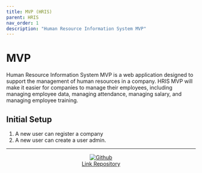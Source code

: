 ```yaml
---
title: MVP (HRIS)
parent: HRIS
nav_order: 1
description: "Human Resource Information System MVP"
---
```


# MVP
Human Resource Information System MVP is a web application designed to support the management of human resources in a company. HRIS MVP will make it easier for companies to manage their employees, including managing employee data, managing attendance, managing salary, and managing employee training.

## Initial Setup
1. A new user can register a company
2. A new user can create a user admin. 


---
<div style="display: flex; flex-direction: column; align-items: center;">
  <a href="https://github.com/programinglive/hris">
    <img src="https://icongr.am/devicon/github-original.svg?size=50&color=currentColor" alt="Github" />
  </a>
  <a href="https://github.com/programinglive/hris">
    Link Repository
  </a>
</div>